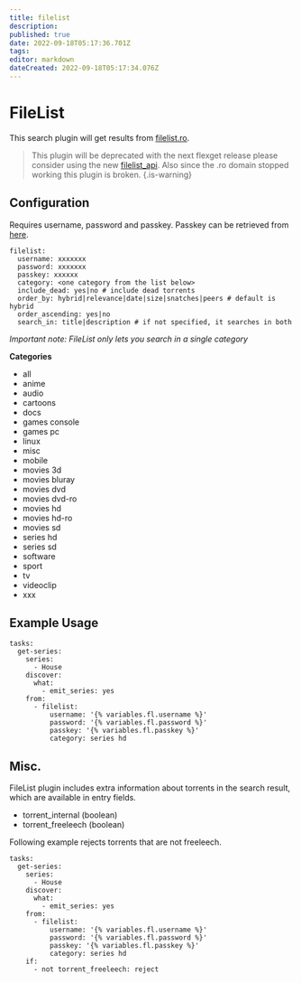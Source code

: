 ```yaml
---
title: filelist
description: 
published: true
date: 2022-09-18T05:17:36.701Z
tags: 
editor: markdown
dateCreated: 2022-09-18T05:17:34.076Z
---
```


# FileList
This search plugin will get results from [filelist.ro](https://filelist.ro).

> This plugin will be deprecated with the next flexget release please consider using the new <a href="https://flexget.com/Searches/filelist_api">filelist_api</a>. Also since the .ro domain stopped working this plugin is broken.
{.is-warning}

## Configuration
Requires username, password and passkey. Passkey can be retrieved from [here](https://filelist.ro/getrss.php).
```
filelist:
  username: xxxxxxx
  password: xxxxxxx
  passkey: xxxxxx
  category: <one category from the list below>
  include_dead: yes|no # include dead torrents
  order_by: hybrid|relevance|date|size|snatches|peers # default is hybrid
  order_ascending: yes|no
  search_in: title|description # if not specified, it searches in both
```

*Important note: FileList only lets you search in a single category*

**Categories**
* all
* anime
* audio
* cartoons
* docs
* games console
* games pc
* linux
* misc
* mobile
* movies 3d
* movies bluray
* movies dvd
* movies dvd-ro
* movies hd
* movies hd-ro
* movies sd
* series hd
* series sd
* software
* sport
* tv
* videoclip
* xxx

## Example Usage

```
tasks:
  get-series:
    series:
      - House
    discover:
      what:
        - emit_series: yes
    from:
      - filelist:
          username: '{% variables.fl.username %}'
          password: '{% variables.fl.password %}'
          passkey: '{% variables.fl.passkey %}'
          category: series hd
```

## Misc.
FileList plugin includes extra information about torrents in the search result, which are available in entry fields.

* torrent_internal (boolean)
* torrent_freeleech (boolean)

Following example rejects torrents that are not freeleech.
```
tasks:
  get-series:
    series:
      - House
    discover:
      what:
        - emit_series: yes
    from:
      - filelist:
          username: '{% variables.fl.username %}'
          password: '{% variables.fl.password %}'
          passkey: '{% variables.fl.passkey %}'
          category: series hd
    if:
      - not torrent_freeleech: reject
```